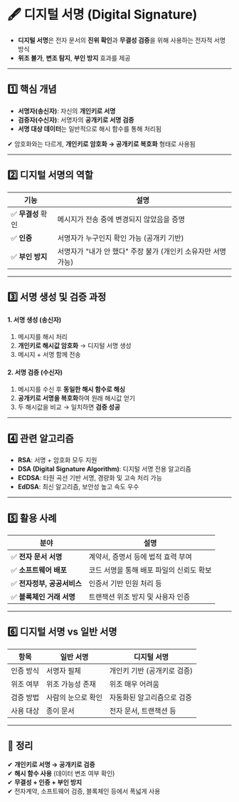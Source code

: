 # 🖋️ 디지털 서명 (Digital Signature)

- **디지털 서명**은 전자 문서의 **진위 확인**과 **무결성 검증**을 위해 사용하는 전자적 서명 방식  
- **위조 불가**, **변조 탐지**, **부인 방지** 효과를 제공

---

## 1️⃣ 핵심 개념

- **서명자(송신자)**: 자신의 **개인키로 서명**
- **검증자(수신자)**: 서명자의 **공개키로 서명 검증**
- **서명 대상 데이터**는 일반적으로 해시 함수를 통해 처리됨

✔ 암호화와는 다르게, **개인키로 암호화 → 공개키로 복호화** 형태로 사용됨

---

## 2️⃣ 디지털 서명의 역할

| 기능             | 설명 |
|------------------|------|
| ✅ **무결성** 확인   | 메시지가 전송 중에 변경되지 않았음을 증명 |
| ✅ **인증**         | 서명자가 누구인지 확인 가능 (공개키 기반) |
| ✅ **부인 방지**     | 서명자가 "내가 안 했다" 주장 불가 (개인키 소유자만 서명 가능) |

---

## 3️⃣ 서명 생성 및 검증 과정

#### 1. 서명 생성 (송신자)

1. 메시지를 해시 처리  
2. **개인키로 해시값 암호화** → 디지털 서명 생성  
3. 메시지 + 서명 함께 전송

#### 2. 서명 검증 (수신자)

1. 메시지를 수신 후 **동일한 해시 함수로 해싱**
2. **공개키로 서명을 복호화**하여 원래 해시값 얻기
3. 두 해시값을 비교 → 일치하면 **검증 성공**

---

## 4️⃣ 관련 알고리즘

- **RSA**: 서명 + 암호화 모두 지원
- **DSA (Digital Signature Algorithm)**: 디지털 서명 전용 알고리즘
- **ECDSA**: 타원 곡선 기반 서명, 경량화 및 고속 처리 가능
- **EdDSA**: 최신 알고리즘, 보안성 높고 속도 우수

---

## 5️⃣ 활용 사례

| 분야              | 설명 |
|-------------------|------|
| ✅ **전자 문서 서명**     | 계약서, 증명서 등에 법적 효력 부여 |
| ✅ **소프트웨어 배포**     | 코드 서명을 통해 배포 파일의 신뢰도 확보 |
| ✅ **전자정부, 공공서비스** | 인증서 기반 민원 처리 등 |
| ✅ **블록체인 거래 서명**  | 트랜잭션 위조 방지 및 사용자 인증 |

---

## 6️⃣ 디지털 서명 vs 일반 서명

| 항목         | 일반 서명             | 디지털 서명                      |
|--------------|------------------------|-----------------------------------|
| 인증 방식     | 서명자 필체            | 개인키 기반 (공개키로 검증)        |
| 위조 여부     | 위조 가능성 존재        | 위조 매우 어려움                   |
| 검증 방법     | 사람의 눈으로 확인      | 자동화된 알고리즘으로 검증         |
| 사용 대상     | 종이 문서              | 전자 문서, 트랜잭션 등             |

---

## 🎯 정리

✔ **개인키로 서명 → 공개키로 검증**  
✔ **해시 함수 사용** (데이터 변조 여부 확인)  
✔ **무결성 + 인증 + 부인 방지**  
✔ 전자계약, 소프트웨어 검증, 블록체인 등에서 폭넓게 사용

